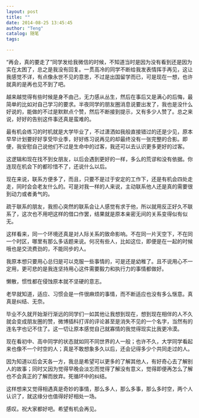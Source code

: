 ```yaml
---
layout: post
title: ""
date: 2014-08-25 13:45:45
author: "Teng"
catalog: 随笔
tags: 

---
```

“再会，真的要走了”同学发给我微信的时候，不知道当时是因为没有看到还是因为实在太困了，总之是我没有回复。一贯高冷的同学不断给我发表情挥手再见，这让我感觉不详，有点像永世不见的意思，不过是出国留学而已，可是现在一想，也许就真的是再也见不到了吧。

越来越觉得有些时候是身不由己，无力感从丛生，然后在事后又是满心的后悔，最简单的比如对自己学习的要求。半夜同学的朋友圈消息说要出发了，我也是没什么好说的，能做的不过是默默点个赞，然后不断接到提示，又有多少人赞了。总之来说，好好的告别这件事还真是蛮难的。

最有机会练习的时机就是大学毕业了，不过潇洒如我般直接错过的还是少见，原本早早计划要好好享受毕业季，好好练习说再见的却最终没有一张完整的合影。即便，我安慰自己说他们不过是生命中的过客，我还可以去认识更多更好的过客。

这逻辑和现在找不到女朋友，以后会遇到更好的一样，多么的荒谬和没有依据。你连现在机会下的都珍惜不了，还说什么以后。

现在来说，联系方便多了，而且，只要不是过于安定的工作下，还是有机会四处走走，同时会会老友什么的。可是对我一样的人来说，主动联系他人还是真的需要很到动力或者勇气的。

疏于联系的朋友，我担心突然的联系会让人感觉有求于他，所以就用反正好久不联系了，这次也不用吧这样的借口作罢，结果就是原本亲密无间的关系变得似有似无。

这样看来，同一个环境还真是对人际关系的致命影响。不在同一片天空下，不在同一个时区，哪里有那么多话题来说。何况有些人，比如这位，即便是在一起的时候哦也是交流费劲的，不能同步的人。

我原本想只要用心总归是可以克服一些事情的，可是还是幼稚了。且不说用心不一定用，更可悲的是我连坚持用心这件需要毅力和执行力的事情都做好。

懒散，惯性都在侵蚀原本就不坚硬的意志。

老早就知道，适应、习惯会是一件很麻烦的事情，而不断适应也没有多么惬意。真真是纠结、无奈。

毕业不久就开始渐行渐远的同学们一如其他让我想到现在，想到现在相伴的人不久就会变成朋友圈的赞，微博插科打诨的评论甚至是消失不见的一个名字，当然有的连名字也记不住了。这一切让原本感觉自己就寡情的我觉得现实比我更冷漠。

现在看初中、高中同学的状态就如同不同世界的人一般；也许不久，大学同学看起来也像不一个时空的人；真是不敢想象多久以后，还会记得多少个共同走过的人。

因为知道以后会天各一方，我总是希望可以更多的了解其他人，有好奇心去了解别人的故事；同时又因为觉得早晚会淡忘而觉得了解没有意义，觉得即便再怎么了解也不会真正的了解而放弃。死循环中的纠结。

这样想来又觉得相遇真是奇妙的事情，那么多人，那么多事，那么多时空，两个人认识了，就这缘分也值得好好相处一场。

感叹。祝大家都好吧。希望有机会再见。